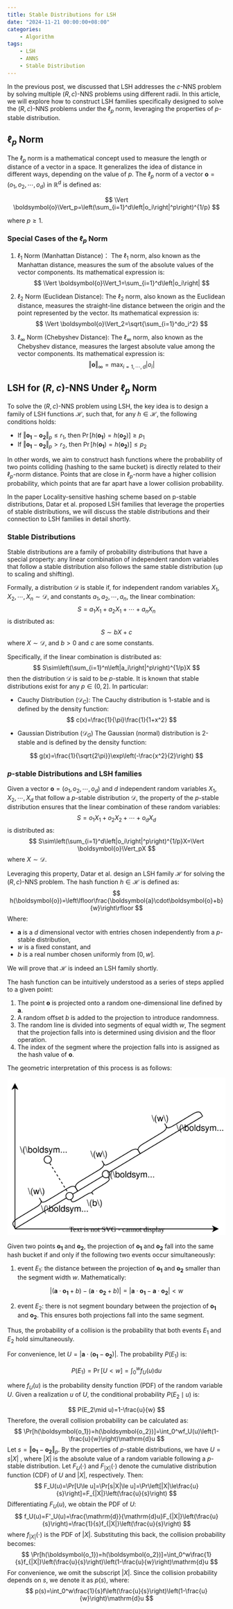 ```yaml
---
title: Stable Distributions for LSH
date: "2024-11-21 00:00:00+08:00"
categories:
    - Algorithm
tags:
    - LSH
    - ANNS
    - Stable Distribution
---
```

In the previous post, we discussed that LSH addresses the $c$-NNS problem by solving multiple $(R,c)$-NNS problems using different radii. In this article, we will explore how to construct LSH families specifically designed to solve the $(R,c)$-NNS problems under the $\ell_p$ norm, leveraging the properties of $p$-stable distribution.

<!-- more -->

## $\ell_p$ Norm

The $\ell_p$ norm is a mathematical concept used to measure the length or distance of a vector in a space. It generalizes the idea of distance in different ways, depending on the value of $p$. The $\ell_p$ norm of a vector $\boldsymbol{o}=(o_1,o_2,\cdots,o_d)$ in $\mathbb{R}^d$ is defined as:

$$
\Vert \boldsymbol{o}\Vert_p=\left(\sum_{i=1}^d\left|o_i\right|^p\right)^{1/p}
$$

where $p\ge 1$. 

### Special Cases of the $\ell_p$ Norm

1. $\ell_1$ Norm (Manhattan Distance)：
The $\ell_1$ norm, also known as the Manhattan distance, measures the sum of the absolute values of the vector components. Its mathematical expression is:
$$
\Vert \boldsymbol{o}\Vert_1=\sum_{i=1}^d\left|o_i\right|
$$

2. $\ell_2$ Norm (Euclidean Distance):
The $\ell_2$ norm, also known as the Euclidean distance, measures the straight-line distance between the origin and the point represented by the vector. Its mathematical expression is:
$$
\Vert \boldsymbol{o}\Vert_2=\sqrt{\sum_{i=1}^do_i^2}
$$

3. $\ell_\infty$ Norm (Chebyshev Distance):
The $\ell_\infty$ norm, also known as the Chebyshev distance, measures the largest absolute value among the vector components. Its mathematical expression is:
$$
\Vert \boldsymbol{o}\Vert_\infty=\max_{i=1,\cdots,d}\left| o_i\right|
$$

## LSH for $(R,c)$-NNS Under $\ell_p$ Norm

To solve the  $(R,c)$-NNS problem using LSH, the key idea is to design a family of LSH functions $\mathcal{H}$, such that, for any $h\in\mathcal{H}$, the following conditions holds:

- If $\Vert \boldsymbol{o_1}-\boldsymbol{o_2}\Vert_p\le r_1$, then $\Pr\left[h(\boldsymbol{o_1})=h(\boldsymbol{o_2})\right]\ge p_1$
- If $\Vert \boldsymbol{o_1}-\boldsymbol{o_2}\Vert_p\gt r_2$, then $\Pr[h(\boldsymbol{o_1})=h(\boldsymbol{o_2})]\le p_2$

In other words, we aim to construct hash functions where the probability of two points colliding (hashing to the same bucket) is directly related to their $\ell_p$-norm distance. Points that are close in $\ell_p$-norm have a higher collision probability, which points that are far apart have a lower collision probability.

In the paper Locality-sensitive hashing scheme based on p-stable distributions, Datar et al. proposed LSH families that leverage the properties of stable distributions, we will discuss the stable distributions and their connection to LSH families in detail shortly.

### Stable Distributions

Stable distributions are a family of probability distributions that have a special property: any linear combination of independent random variables that follow a stable distribution also follows the same stable distribution (up to scaling and shifting).

Formally, a distribution $\mathcal{D}$ is stable if, for independent random variables $X_1,X_2,\cdots,X_n\sim\mathcal{D}$, and constants $a_1,a_2,\cdots,a_n$, the linear combination:
$$
S=a_1X_1+a_2X_1+\cdots+a_nX_n
$$
is distributed as:
$$
S\sim bX+c
$$
where $X\sim\mathcal{D}$, and $b>0$ and $c$ are some constants. 

Specifically, if the linear combination is distributed as:
$$
S\sim\left(\sum_{i=1}^n\left|a_i\right|^p\right)^{1/p}X
$$
then the distribution $\mathcal{D}$ is said to be $p$-stable. It is known that stable distributions exist for any $p\in(0,2]$. In particular:

- Cauchy Distribution $(\mathcal{D}_C)$:
The Cauchy distribution is 1-stable and is defined by the density function:
$$
c(x)=\frac{1}{\pi}\frac{1}{1+x^2}
$$

- Gaussian Distribution $(\mathcal{D}_G)$
The Gaussian (normal) distribution is 2-stable and is defined by the density function:

$$
g(x)=\frac{1}{\sqrt{2\pi}}\exp\left(-\frac{x^2}{2}\right)
$$

### $p$-stable Distributions and LSH families

Given a vector $\boldsymbol{o}=(o_1,o_2,\cdots,o_d)$ and $d$ independent random variables $X_1,X_2,\cdots,X_d$ that follow a $p$-stable distribution $\mathcal{D}$, the property of the $p$-stable distribution ensures that the linear combination of these random variables:
$$
S=o_1X_1+o_2X_2+\cdots+o_dX_d
$$
is distributed as:
$$
S\sim\left(\sum_{i=1}^d\left|o_i\right|^p\right)^{1/p}X=\Vert \boldsymbol{o}\Vert_pX
$$
where $X\sim\mathcal{D}$. 

Leveraging this property, Datar et al. design an LSH family $\mathcal{H}$ for solving the $(R,c)$-NNS problem. The hash function $h\in\mathcal{H}$ is defined as:
$$
h(\boldsymbol{o})=\left\lfloor\frac{\boldsymbol{a}\cdot\boldsymbol{o}+b}{w}\right\rfloor
$$
Where:

- $\boldsymbol{a}$ is a $d$ dimensional vector with entries chosen independently from a $p$-stable distribution, 
- $w$ is a fixed constant, and
- $b$ is a real number chosen uniformly from $[0,w]$. 

We will prove that $\mathcal{H}$ is indeed an LSH family shortly.

The hash function can be intuitively understood as a series of steps applied to a given point:

1. The point $\boldsymbol{o}$ is projected onto a random one-dimensional line defined by $\boldsymbol{a}$.
2. A random offset $b$ is added to the projection to introduce randomness.
3. The random line is divided into segments of equal width $w$, The segment that the projection falls into is determined using division and the floor operation.
4. The index of the segment where the projection falls into is assigned as the hash value of $\boldsymbol{o}$.

The geometric interpretation of this process is as follows:

![geometric interpretation of LSH](stable-distributions-for-lsh/geometric-interpretation-of-LSH.svg)

Given two points $\boldsymbol{o_1}$ and $\boldsymbol{o_2}$, the projection of $\boldsymbol{o_1}$ and $\boldsymbol{o_2}$ fall into the same hash bucket if and only if the following two events occur simultaneously:

1. event $E_1$: the distance between the projection of $\boldsymbol{o_1}$ and $\boldsymbol{o_2}$ smaller than the segment width $w$. Mathematically:

$$
\left|\left(\boldsymbol{a}\cdot\boldsymbol{o_1}+b\right)-\left(\boldsymbol{a}\cdot\boldsymbol{o_2}+b\right)\right|=\left|\boldsymbol{a}\cdot\boldsymbol{o_1}-\boldsymbol{a}\cdot\boldsymbol{o_2}\right|\lt w
$$

2. event $E_2$: there is not segment boundary between the projection of $\boldsymbol{o_1}$ and $\boldsymbol{o_2}$. This ensures both projections fall into the same segment.

Thus, the probability of a collision is the probability that both events $E_1$ and $E_2$ hold simultaneously. 

For convenience, let $U=\left|\boldsymbol{a}\cdot(\boldsymbol{o_1}-\boldsymbol{o_2})\right|$. The probability $P(E_1)$ is:

$$
P(E_1)=\Pr\left[U<w\right]=\int_{0}^wf_U(u)\mathrm{d}u
$$

where $f_U(u)$ is the probability density function (PDF) of the random variable $U$. Given a realization $u$ of $U$, the conditional probability $P(E_2\mid u)$ is:

$$
P(E_2\mid u)=1-\frac{u}{w}
$$
Therefore, the overall collision probability can be calculated as:
$$
\Pr[h(\boldsymbol{o_1})=h(\boldsymbol{o_2})]=\int_0^wf_U(u)\left(1-\frac{u}{w}\right)\mathrm{d}u
$$
Let $s=\Vert\boldsymbol{o_1}-\boldsymbol{o_2}\Vert_p$. By the properties of $p$-stable distributions, we have $U=s|X|$ , where $|X|$ is the absolute value of a random variable following a $p$-stable distribution. Let $F_U(\cdot)$  and $F_{|X|}(\cdot)$ denote the cumulative distribution function (CDF) of $U$ and $|X|$, respectively. Then:
$$
F_U(u)=\Pr[U\le u]=\Pr[s|X|\le u]=\Pr\left[|X|\le\frac{u}{s}\right]=F_{|X|}\left(\frac{u}{s}\right)
$$
Differentiating $F_U(u)$, we obtain the PDF of $U$:
$$
f_U(u)=F'_U(u)=\frac{\mathrm{d}}{\mathrm{d}u}F_{|X|}\left(\frac{u}{s}\right)=\frac{1}{s}f_{|X|}\left(\frac{u}{s}\right)
$$
where $f_{|X|}(\cdot)$ is the PDF of $|X|$. Substituting this back, the collision probability becomes:
$$
\Pr[h(\boldsymbol{o_1})=h(\boldsymbol{o_2})]=\int_0^w\frac{1}{s}f_{|X|}\left(\frac{u}{s}\right)\left(1-\frac{u}{w}\right)\mathrm{d}u
$$
For convenience, we omit the subscript $|X|$. Since the collision probability depends on $s$, we denote it as $p(s)$, where:
$$
p(s)=\int_0^w\frac{1}{s}f\left(\frac{u}{s}\right)\left(1-\frac{u}{w}\right)\mathrm{d}u
$$
